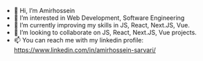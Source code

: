 - 👋 Hi, I’m Amirhossein
- 👀 I’m interested in Web Development, Software Engineering
- 🌱 I’m currently improving my skills in  JS, React, Next.JS, Vue.
- 💞️ I’m looking to collaborate on JS, React, Next.JS, Vue projects.
- 📫 You can reach me with my linkedin profile: https://www.linkedin.com/in/amirhossein-sarvari/
<!---
AmirhosseinSrv/AmirhosseinSrv is a ✨ special ✨ repository because its `README.md` (this file) appears on your GitHub profile.
You can click the Preview link to take a look at your changes.
--->
